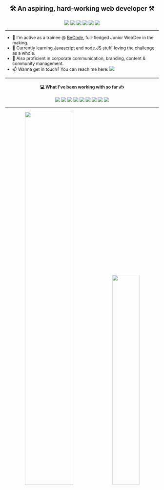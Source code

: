<h2 align="center">🛠️ An aspiring, hard-working web developer ⚒️</h2>  
  
<div align="center"> <a href="https://www.linkedin.com/in/anthonylambert14/"><img src="https://img.shields.io/badge/LinkedIn-0A66C2?logo=linkedin&logoColor=white&style=flat" /></a> <a href="https://twitter.com/Kaleidosport"><img src="https://img.shields.io/badge/Twitter-1DA1F2?logo=twitter&logoColor=white&style=flat" /></a> <a href="http://kaleidosport.net"><img src="https://img.shields.io/badge/WordPress-21759B?logo=wordpress&logoColor=white&style=flat" /></a> <a href="https://www.codewars.com/users/Kaleidosport"><img src="https://img.shields.io/badge/CodeWars-B1361E?logo=codewars&logoColor=white&style=flat" /></a> <a href="https://www.sololearn.com/profile/22060694"><img src="https://img.shields.io/badge/SoloLearn-1ABC9C?logo=sololearn&logoColor=white&style=flat" /></a> <img src="https://komarev.com/ghpvc/?username=Kaleidosport" /> </div>  
  
 --- 
  
- 🔭 I'm active as a trainee @ [BeCode](https://github.com/becodeorg), full-fledged Junior WebDev in the making.
- 🌱 Currently learning Javascript and node.JS stuff, loving the challenge as a whole.
- 📌 Also proficient in corporate communication, branding, content & community management.
- 📫 Wanna get in touch? You can reach me here: <a href="mailto:anthony-lambert@becode.xyz"><img src="https://img.shields.io/badge/Mail-EA4335?logo=gmail&logoColor=white&style=flat" /></a> 
  
---  
  
<h4 align="center">💻 What I've been working with so far ✍️</h2>  
  
<div align="center"> <img src="https://img.shields.io/badge/Git-F05032?logo=git&logoColor=white&style=flat" /> <img src="https://img.shields.io/badge/GitHub-181717?logo=github&logoColor=white&style=flat" /> <img src="https://img.shields.io/badge/MarkDown-000000?logo=markdown&logoColor=white&style=flat" /> <img src="https://img.shields.io/badge/HTML5-E34F26?logo=html5&logoColor=white&style=flat" /> <img src="https://img.shields.io/badge/CSS3-1572B6?logo=css3&logoColor=white&style=flat" /> <img src="https://img.shields.io/badge/Sass-CC6699?logo=sass&logoColor=white&style=flat" /> <img src="https://img.shields.io/badge/Bootstrap-7952B3?logo=bootstrap&logoColor=white&style=flat" /> <img src="https://img.shields.io/badge/JavaScript-F7DF1E?logo=javascript&logoColor=white&style=flat" /> <img src="https://img.shields.io/badge/Node.js-339933?logo=nodedotjs&logoColor=white&style=flat" /></div>  
  
 ---   
  
<div align="center"><a href="https://github.com/Kaleidosport/github-readme-stats"><img width="56%" src="https://github-readme-stats.vercel.app/api?username=Kaleidosport&show_icons=true&theme=tokyonight" /></a>  
<a href="https://github.com/Kaleidosport/github-readme-stats"><img width="42%" src="https://github-readme-stats.vercel.app/api/top-langs/?username=Kaleidosport&layout=compact&theme=maroongold" /></a></div>
